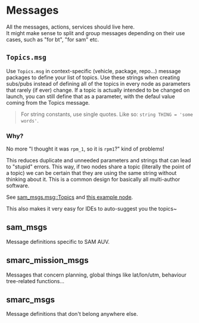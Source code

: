 # Messages

All the messages, actions, services should live here.  
It might make sense to split and group messages depending on their use cases, such as "for bt", "for sam" etc.


## `Topics.msg`
Use `Topics.msg` in context-specific (vehicle, package, repo...) message packages to define your list of topics.
Use these strings when creating subs/pubs instead of defining all of the topics in every node as parameters that rarely (if ever) change.
If a topic is actually intended to be changed on launch, you can still define that as a parameter, with the defaul value coming from the Topics message.

> For string constants, use single quotes. Like so: `string THING = 'some words'`.


### Why?
No more "I thought it was `rpm_1`, so it is `rpm1`?" kind of problems!

This reduces duplicate and unneeded parameters and strings that can lead to "stupid" errors. 
This way, if two nodes share a topic (literally the point of a topic) we can be certain that they are using the same string without thinking about it.
This is a common design for basically all multi-author software.

See [sam_msgs.msg::Topics](./sam_msgs/msg/Topics.msg) and [this example node](../examples/ros2_python_examples/ros2_python_examples/sam_view.py).

This also makes it very easy for IDEs to auto-suggest you the topics~



## sam_msgs
Message definitions specific to SAM AUV.

## smarc_mission_msgs
Messages that concern planning, global things like lat/lon/utm, behaviour tree-related functions...

## smarc_msgs
Message definitions that don't belong anywhere else.